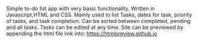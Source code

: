 Simple to-do list app with very basic functionality. Written in Javascript,HTML and CSS. Mainly used to list Tasks, dates for task, priority of tasks, and task completion. Can be sorted between completed, pending and all tasks. Tasks can be edited at any time. Site can be previewed by appending the html file link into: https://htmlpreview.github.io
